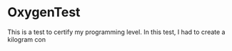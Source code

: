 # OxygenTest
This is a test to certify my programming level. In this test, I had to create a kilogram con                                
   
